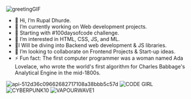 ![greetingGIF](https://github.com/Rupal-Dhurde/Rupal-Dhurde/assets/138601399/6c1ed653-fd1b-4c90-a554-f625b3111606)
- 👋 Hi, I’m Rupal Dhurde.
- 🔭 I’m currently working on Web development projects.
- 🚀 Starting with #100daysofcode challenge.
- 👀 I’m interested in HTML, CSS, JS, and ML.  
- 🌠I Will be diving into Backend web development & JS libraries.
- 💞️ I’m looking to collaborate on Frontend Projects & Start-up ideas.
- ⚡ Fun fact: The first computer programmer was a woman named Ada Lovelace, who wrote the world's first algorithm for Charles Babbage's Analytical Engine in the mid-1800s.
  
![api-512d36c09662682717108a38bbb5c57d](https://github.com/Rupal-Dhurde/Rupal-Dhurde/assets/138601399/7d9389ee-7055-4aba-a4d0-826a9e220d9b)
![CODE GIRL](https://github.com/Rupal-Dhurde/Rupal-Dhurde/assets/138601399/ea323361-829e-4728-a49a-8700bc5e8e9f)
![CYBERPUNK10](https://github.com/Rupal-Dhurde/Rupal-Dhurde/assets/138601399/83791c21-0980-40c0-a8bc-92bc40000577) ![VAPOURWAVE1](https://github.com/Rupal-Dhurde/Rupal-Dhurde/assets/138601399/910c5be2-38b9-4868-97cc-db77d6d4f884)






